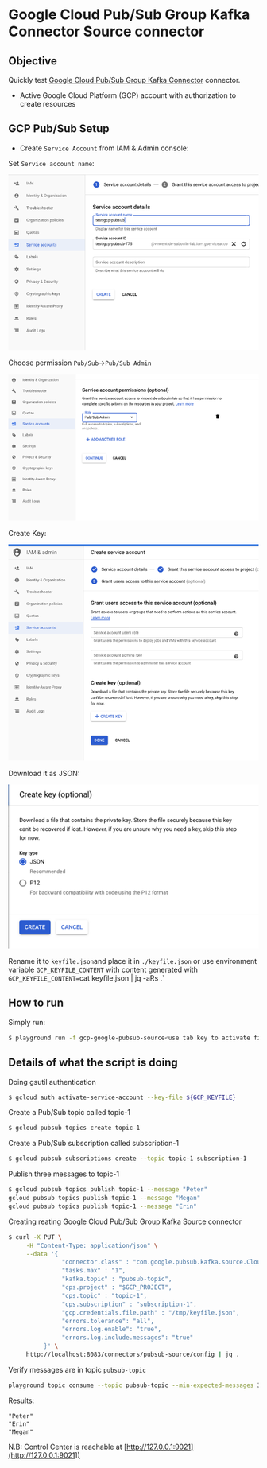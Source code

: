 # Google Cloud Pub/Sub Group Kafka Connector Source connector



## Objective

Quickly test [Google Cloud Pub/Sub Group Kafka Connector](https://github.com/googleapis/java-pubsub-group-kafka-connector) connector.

* Active Google Cloud Platform (GCP) account with authorization to create resources

## GCP Pub/Sub Setup

* Create `Service Account` from IAM & Admin console:

Set `Service account name`:

![Service Account setup](Screenshot1.png)


Choose permission `Pub/Sub`->`Pub/Sub Admin`

![Service Account setup](Screenshot2.png)

Create Key:

![Service Account setup](Screenshot3.png)

Download it as JSON:

![Service Account setup](Screenshot4.png)

Rename it to `keyfile.json`and place it in `./keyfile.json` or use environment variable `GCP_KEYFILE_CONTENT` with content generated with `GCP_KEYFILE_CONTENT=`cat keyfile.json | jq -aRs .`


## How to run

Simply run:

```bash
$ playground run -f gcp-google-pubsub-source<use tab key to activate fzf completion (see https://kafka-docker-playground.io/#/cli?id=%e2%9a%a1-setup-completion), otherwise use full path, or relative path> <GCP_PROJECT>
```

## Details of what the script is doing

Doing gsutil authentication

```bash
$ gcloud auth activate-service-account --key-file ${GCP_KEYFILE}
```

Create a Pub/Sub topic called topic-1

```bash
$ gcloud pubsub topics create topic-1
```

Create a Pub/Sub subscription called subscription-1

```bash
$ gcloud pubsub subscriptions create --topic topic-1 subscription-1
```

Publish three messages to topic-1

```bash
$ gcloud pubsub topics publish topic-1 --message "Peter"
gcloud pubsub topics publish topic-1 --message "Megan"
gcloud pubsub topics publish topic-1 --message "Erin"
```

Creating reating Google Cloud Pub/Sub Group Kafka Source connector

```bash
$ curl -X PUT \
     -H "Content-Type: application/json" \
     --data '{
               "connector.class" : "com.google.pubsub.kafka.source.CloudPubSubSourceConnector",
               "tasks.max" : "1",
               "kafka.topic" : "pubsub-topic",
               "cps.project" : "$GCP_PROJECT",
               "cps.topic" : "topic-1",
               "cps.subscription" : "subscription-1",
               "gcp.credentials.file.path" : "/tmp/keyfile.json",
               "errors.tolerance": "all",
               "errors.log.enable": "true",
               "errors.log.include.messages": "true"
          }' \
     http://localhost:8083/connectors/pubsub-source/config | jq .
```

Verify messages are in topic `pubsub-topic`

```bash
playground topic consume --topic pubsub-topic --min-expected-messages 3 --timeout 60
```

Results:

```
"Peter"
"Erin"
"Megan"
```

N.B: Control Center is reachable at [http://127.0.0.1:9021](http://127.0.0.1:9021])
